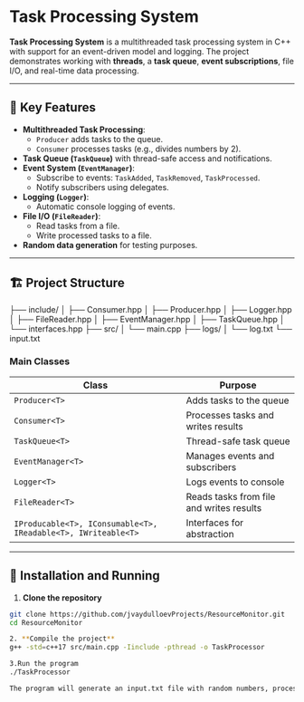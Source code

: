 # Task Processing System

**Task Processing System** is a multithreaded task processing system in C++ with support for an event-driven model and logging. The project demonstrates working with **threads**, a **task queue**, **event subscriptions**, file I/O, and real-time data processing.

---

## 📌 Key Features

- **Multithreaded Task Processing**:
  - `Producer` adds tasks to the queue.
  - `Consumer` processes tasks (e.g., divides numbers by 2).
- **Task Queue (`TaskQueue`)** with thread-safe access and notifications.
- **Event System (`EventManager`)**:
  - Subscribe to events: `TaskAdded`, `TaskRemoved`, `TaskProcessed`.
  - Notify subscribers using delegates.
- **Logging (`Logger`)**:
  - Automatic console logging of events.
- **File I/O (`FileReader`)**:
  - Read tasks from a file.
  - Write processed tasks to a file.
- **Random data generation** for testing purposes.

---

## 🏗️ Project Structure
├── include/
│ ├── Consumer.hpp
│ ├── Producer.hpp
│ ├── Logger.hpp
│ ├── FileReader.hpp
│ ├── EventManager.hpp
│ ├── TaskQueue.hpp
│ └── interfaces.hpp
├── src/
│ └── main.cpp
├── logs/
│ └── log.txt
└── input.txt


### Main Classes

| Class | Purpose |
|-------|---------|
| `Producer<T>` | Adds tasks to the queue |
| `Consumer<T>` | Processes tasks and writes results |
| `TaskQueue<T>` | Thread-safe task queue |
| `EventManager<T>` | Manages events and subscribers |
| `Logger<T>` | Logs events to console |
| `FileReader<T>` | Reads tasks from file and writes results |
| `IProducable<T>, IConsumable<T>, IReadable<T>, IWriteable<T>` | Interfaces for abstraction |

---

## 🚀 Installation and Running

1. **Clone the repository**

```bash
git clone https://github.com/jvaydulloevProjects/ResourceMonitor.git
cd ResourceMonitor

2. **Compile the project**
g++ -std=c++17 src/main.cpp -Iinclude -pthread -o TaskProcessor

3.Run the program
./TaskProcessor

The program will generate an input.txt file with random numbers, process the tasks, log events to the console, and write results to logs/log.txt.
